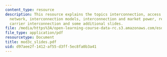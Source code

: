 ```yaml
---
content_type: resource
description: This resource explains the topics interconnection, access printing, telephone
  network, interconnection models, interconnection and market power, regulating interconnection,
  carrier interconnection and some additional slides.
file: /media/https%3A/open-learning-course-data-rc.s3.amazonaws.com/esd-68j-communications-and-information-policy-spring-2006/d97aee2f1412af55d3ff5ec8fa0b3a41_mod3c_slides.pdf
file_type: application/pdf
resourcetype: Document
title: mod3c_slides.pdf
uid: d97aee2f-1412-af55-d3ff-5ec8fa0b3a41
---
```

